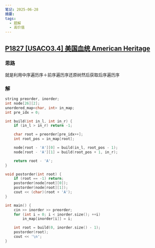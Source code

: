```yaml
---
笔记: 2025-06-28
摘要: 
tags:
  - 题解
  - 高价值
---
```

## [P1827 [USACO3.4] 美国血统 American Heritage](https://www.luogu.com.cn/problem/P1827)
### 思路
就是利用中序遍历序＋前序遍历序还原树然后获取后序遍历序

### 解
```cpp
string preorder, inorder;
int node[26][2];
unordered_map<char, int> in_map;
int pre_idx = 0;

int build(int in_l, int in_r) {
    if (in_l > in_r) return -1;

    char root = preorder[pre_idx++];
    int root_pos = in_map[root];

    node[root - 'A'][0] = build(in_l, root_pos - 1);
    node[root - 'A'][1] = build(root_pos + 1, in_r);

    return root - 'A';
}

void postorder(int root) {
    if (root == -1) return;
    postorder(node[root][0]);
    postorder(node[root][1]);
    cout << (char)(root + 'A');
}

int main() {
    cin >> inorder >> preorder;
    for (int i = 0; i < inorder.size(); ++i)
        in_map[inorder[i]] = i;

    int root = build(0, inorder.size() - 1);
    postorder(root);
    cout << '\n';
}
```